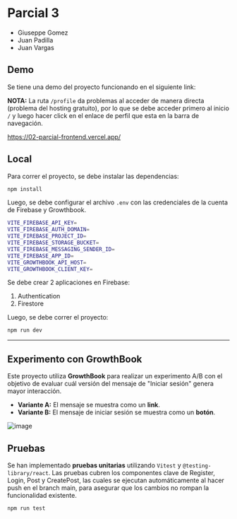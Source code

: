 # Parcial 3

* Giuseppe Gomez
* Juan Padilla
* Juan Vargas

## Demo

Se tiene una demo del proyecto funcionando en el siguiente link:

**NOTA:** La ruta `/profile` da problemas al acceder de manera directa (problema del hosting gratuito), por lo que se debe acceder primero al inicio `/` y luego hacer click en el enlace de perfil que esta en la barra de navegación.

https://02-parcial-frontend.vercel.app/

## Local

Para correr el proyecto, se debe instalar las dependencias:

```bash
npm install
```

Luego, se debe configurar el archivo `.env` con las credenciales de la cuenta de Firebase y Growthbook.

```bash
VITE_FIREBASE_API_KEY=
VITE_FIREBASE_AUTH_DOMAIN=
VITE_FIREBASE_PROJECT_ID=
VITE_FIREBASE_STORAGE_BUCKET=
VITE_FIREBASE_MESSAGING_SENDER_ID=
VITE_FIREBASE_APP_ID=
VITE_GROWTHBOOK_API_HOST=
VITE_GROWTHBOOK_CLIENT_KEY=
```

Se debe crear 2 aplicaciones en Firebase:

1. Authentication
2. Firestore

Luego, se debe correr el proyecto:

```bash
npm run dev
```

---

## Experimento con GrowthBook

Este proyecto utiliza **GrowthBook** para realizar un experimento A/B con el objetivo de evaluar cuál versión del mensaje de "Iniciar sesión" genera mayor interacción.

  * **Variante A:** El mensaje se muestra como un **link**.
  * **Variante B:** El mensaje de iniciar sesión se muestra como un **botón**.

![image](https://github.com/user-attachments/assets/6f6ab0e7-574f-41c3-b359-6b6846e27c43)

## Pruebas

Se han implementado **pruebas unitarias** utilizando `Vitest` y `@testing-library/react`. Las pruebas cubren los componentes clave de Register, Login, Post y CreatePost, las cuales se ejecutan automáticamente al hacer push en el branch main, para asegurar que los cambios no rompan la funcionalidad existente.

```bash
npm run test
```

